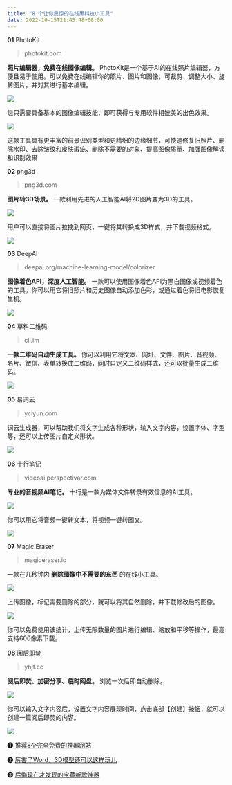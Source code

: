 ```yaml
---
title: "8 个让你震惊的在线黑科技小工具"
date: 2022-10-15T21:43:48+08:00
---
```


**01** PhotoKit

> photokit.com

**照片编辑器，免费在线图像编辑。** PhotoKit是一个基于AI的在线照片编辑器，方便且易于使用。可以免费在线编辑你的照片、图片和图像，可裁剪、调整大小、旋转图片，并对其进行基本编辑。

<img src="/imgs/2/1.png" />

您只需要具备基本的图像编辑技能，即可获得与专用软件相媲美的出色效果。

<img src="/imgs/2/2.png" />

这款工具具有更丰富的前景识别类型和更精细的边缘细节，可快速修复旧照片、删除水印、去除皱纹和皮肤瑕疵、删除不需要的对象、提高图像质量、加强图像解读和识别效果

**02** png3d

> png3d.com

**图片转3D场景。** 一款利用先进的人工智能AI将2D图片变为3D的工具。

<img src="/imgs/2/3.png" />

用户可以直接将图片拉拽到网页，一键将其转换成3D样式，并下载视频格式。

<img src="/imgs/2/4.png" />

**03** DeepAI

> deepai.org/machine-learning-model/colorizer

**图像着色API，深度人工智能。** 一款可以使用图像着色API为黑白图像或视频着色的工具。你可以用它将旧照片和历史图像自动添加色彩，或通过着色将旧电影恢复生机。

<img src="/imgs/2/5.png" />

**04** 草料二维码

> cli.im

**一款二维码自动生成工具。** 你可以利用它将文本、网址、文件、图片、音视频、名片、微信、表单转换成二维码，同时自定义二维码样式，还可以批量生成二维码。

<img src="/imgs/2/6.png" />

**05** 易词云

> yciyun.com

词云生成器，可以帮助我们将文字生成各种形状，输入文字内容，设置字体、字型等，还可以上传图片自定义形状。

<img src="/imgs/2/7.png" />

**06** 十行笔记

> videoai.perspectivar.com

**专业的音视频AI笔记。** 十行是一款为媒体文件转录有效信息的AI工具。

<img src="/imgs/2/8.png" />

你可以用它将音频一键转文本，将视频一键转图文。

<img src="/imgs/2/9.png" />

**07** Magic Eraser

> magiceraser.io

一款在几秒钟内 **删除图像中不需要的东西** 的在线小工具。

<img src="/imgs/2/10.png" />

上传图像，标记需要删除的部分，就可以将其自然删除，并下载修改后的图像。

<img src="/imgs/2/11.gif" />

你可以免费使用该统计，上传无限数量的图片进行编辑、缩放和平移等操作，最高支持600像素下载。

**08** 阅后即焚

> yhjf.cc

**阅后即焚、加密分享、临时网盘。** 浏览一次后即自动删除。

<img src="/imgs/2/12.png" />

你可以输入文字内容后，设置文字内容展现时间，点击底部【创建】按钮，就可以创建一篇阅后即焚的内容。

<img src="/imgs/2/13.png" />

❶ [推荐8个完全免费的神器网站](http://mp.weixin.qq.com/s?__biz=MzI1NzM5OTc0Ng==&mid=2247503866&idx=1&sn=c4a70668c75e7bf856d7fe414b3dd702&chksm=ea1a8157dd6d0841ec8746119a1137949cc67228758cc24e1a3e71486d7da5f55fc41c66ec72&scene=21#wechat_redirect)

❷ [厉害了Word，3D模型还可以这样玩儿](http://mp.weixin.qq.com/s?__biz=MzI1NzM5OTc0Ng==&mid=2247503866&idx=2&sn=d2bf7ec449ba2a01a585c63243e20f20&chksm=ea1a8157dd6d0841fcaa2e94f1e41ea228fb34fe34b06da6e9652013cb5725cbf1097ec271f2&scene=21#wechat_redirect)

❸ [后悔现在才发现的宝藏听歌神器](http://mp.weixin.qq.com/s?__biz=MzI1NzM5OTc0Ng==&mid=2247503707&idx=1&sn=e2592a8899506312e7e4b22fd6bd4169&chksm=ea1a81f6dd6d08e0e4863da0b9d17a8a78e6029944d7b747ba9f0693476001fae0ba2982946c&scene=21#wechat_redirect)